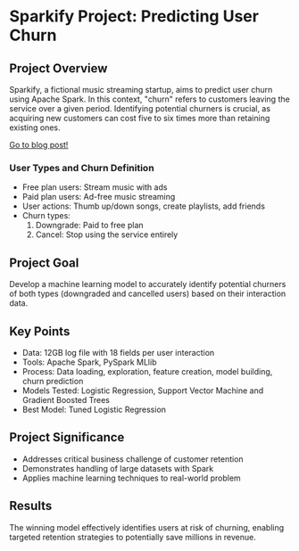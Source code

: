 # Sparkify Project: Predicting User Churn

## Project Overview
Sparkify, a fictional music streaming startup, aims to predict user churn using Apache Spark. In this context, "churn" refers to customers leaving the service over a given period. Identifying potential churners is crucial, as acquiring new customers can cost five to six times more than retaining existing ones.

[Go to blog post!]([https://medium.com/@anhchu1291/churn-prediction-for-music-hosting-service-sparkify-5a8d476e5b9b](https://medium.com/@esdraswandji/how-to-save-millions-by-spotting-churning-customers-in-streaming-platforms-bdb4ef7b2179))

### User Types and Churn Definition
- Free plan users: Stream music with ads
- Paid plan users: Ad-free music streaming
- User actions: Thumb up/down songs, create playlists, add friends
- Churn types:
  1. Downgrade: Paid to free plan
  2. Cancel: Stop using the service entirely

## Project Goal
Develop a machine learning model to accurately identify potential churners of both types (downgraded and cancelled users) based on their interaction data.

## Key Points
- Data: 12GB log file with 18 fields per user interaction
- Tools: Apache Spark, PySpark MLlib 
- Process: Data loading, exploration, feature creation, model building, churn prediction
- Models Tested: Logistic Regression, Support Vector Machine and Gradient Boosted Trees
- Best Model: Tuned Logistic Regression

## Project Significance
- Addresses critical business challenge of customer retention
- Demonstrates handling of large datasets with Spark
- Applies machine learning techniques to real-world problem

## Results
The winning model effectively identifies users at risk of churning, enabling targeted retention strategies to potentially save millions in revenue.
